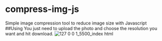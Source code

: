 # compress-img-js

Simple image compression tool to reduce image size with Javascript
##Using
You just need to upload the photo and choose the resolution you want and hit download.
![127 0 0 1_5500_index html](https://user-images.githubusercontent.com/56778099/212395892-d9d121f6-f6e4-4afe-a9cf-3ff23d8819a1.png)
